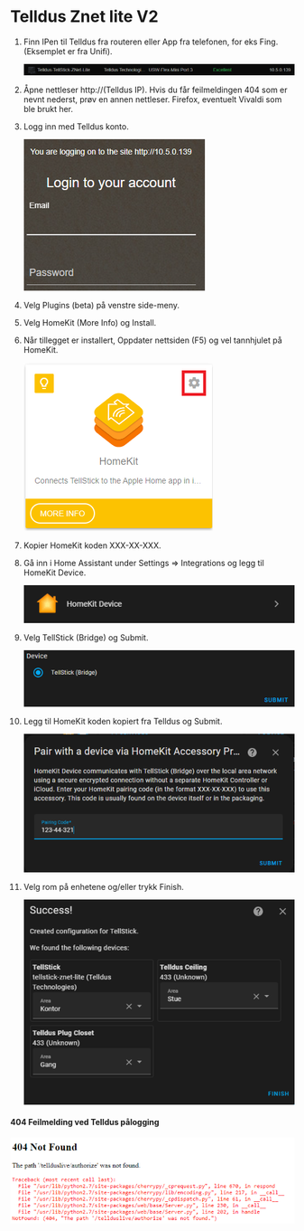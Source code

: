 # Telldus Znet lite V2

1. Finn IPen til Telldus fra routeren eller App fra telefonen, for eks Fing. (Eksemplet er fra Unifi).

   ![Unifi](img/Pasted%20image%2020231028222531.png?raw=true)

2. Åpne nettleser http://(Telldus IP).
   Hvis du får feilmeldingen 404 som er nevnt nederst, prøv en annen nettleser. Firefox, eventuelt Vivaldi som ble brukt her.
3. Logg inn med Telldus konto.

   ![Telldus](img/Pasted%20image%2020231028222612.png)

5. Velg Plugins (beta) på venstre side-meny.
6. Velg HomeKit (More Info) og Install.
7. Når tillegget er installert, Oppdater nettsiden (F5) og vel tannhjulet på HomeKit.

   ![HomeKit](img/Pasted%20image%2020231028223102.png)

8. Kopier HomeKit koden XXX-XX-XXX.
9. Gå inn i Home Assistant under Settings => Integrations og legg til HomeKit Device.

   ![img](img/Pasted%20image%2020231028224205.png)

10. Velg TellStick (Bridge) og Submit.

    ![img](img/Pasted%20image%2020231028224216.png)

11. Legg til HomeKit koden kopiert fra Telldus og Submit.

    ![img](img/Pasted%20image%2020231028224250.png)

12. Velg rom på enhetene og/eller trykk Finish.

    ![img](img/Pasted%20image%2020231028225506.png)


#### 404 Feilmelding ved Telldus pålogging
   ![img](img/Pasted%20image%2020231028224629.png)
